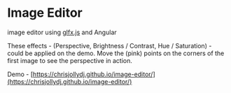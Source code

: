# Image Editor

image editor using [glfx.js](https://evanw.github.io/glfx.js) and Angular

These effects - (Perspective, Brightness / Contrast, Hue / Saturation) -  could be applied on the demo. Move the (pink) points on the corners of the first image to see the perspective in action.


Demo - [https://chrisjollydj.github.io/image-editor/](https://chrisjollydj.github.io/image-editor/)
